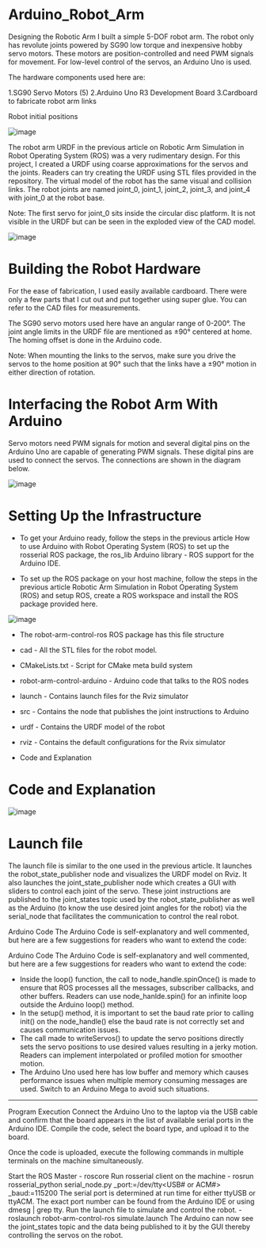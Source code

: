 # Arduino_Robot_Arm

Designing the Robotic Arm I built a simple 5-DOF robot arm. The robot only has revolute joints powered by SG90 low torque and inexpensive hobby servo motors. These motors are position-controlled and need PWM signals for movement. For low-level control of the servos, an Arduino Uno is used.

The hardware components used here are:

1.SG90 Servo Motors (5) 2.Arduino Uno R3 Development Board 3.Cardboard to fabricate robot arm links

Robot initial positions

![image](https://user-images.githubusercontent.com/86796891/187092574-0b8ef004-53f0-40c7-bf21-546be3f88e17.png)

The robot arm URDF in the previous article on Robotic Arm Simulation in Robot Operating System (ROS) was a very rudimentary design. For this project, I created a URDF using coarse approximations for the servos and the joints. Readers can try creating the URDF using STL files provided in the repository. The virtual model of the robot has the same visual and collision links. The robot joints are named joint_0, joint_1, joint_2, joint_3, and joint_4 with joint_0 at the robot base.

Note: The first servo for joint_0 sits inside the circular disc platform. It is not visible in the URDF but can be seen in the exploded view of the CAD model.

![image](https://user-images.githubusercontent.com/86796891/187092586-f2ea764d-7329-4c0d-b73f-73d9a328d23e.png)

# Building the Robot Hardware

For the ease of fabrication, I used easily available cardboard. There were only a few parts that I cut out and put together using super glue. You can refer to the CAD files for measurements.

The SG90 servo motors used here have an angular range of 0-200°. The joint angle limits in the URDF file are mentioned as ±90° centered at home. The homing offset is done in the Arduino code.

Note: When mounting the links to the servos, make sure you drive the servos to the home position at 90° such that the links have a ±90° motion in either direction of rotation.

# Interfacing the Robot Arm With Arduino

Servo motors need PWM signals for motion and several digital pins on the Arduino Uno are capable of generating PWM signals. These digital pins are used to connect the servos. The connections are shown in the diagram below.

![image](https://user-images.githubusercontent.com/86796891/187092671-19538f72-e417-4291-b3ef-6c65051aa9a4.png)

# Setting Up the Infrastructure

- To get your Arduino ready, follow the steps in the previous article How to use Arduino with Robot Operating System (ROS) to set up the rosserial ROS package, the ros_lib Arduino library - ROS support for the Arduino IDE.

- To set up the ROS package on your host machine, follow the steps in the previous article Robotic Arm Simulation in Robot Operating System (ROS) and setup ROS, create a ROS workspace and install the ROS package provided here.

![image](https://user-images.githubusercontent.com/86796891/187092691-9bd286c7-bd8d-434a-8529-c911bb14b994.png)

- The robot-arm-control-ros ROS package has this file structure

- cad - All the STL files for the robot model.

- CMakeLists.txt - Script for CMake meta build system

- robot-arm-control-arduino - Arduino code that talks to the ROS nodes

- launch - Contains launch files for the Rviz simulator

- src - Contains the node that publishes the joint instructions to Arduino

- urdf - Contains the URDF model of the robot

- rviz - Contains the default configurations for the Rvix simulator

- Code and Explanation

# Code and Explanation

![image](https://user-images.githubusercontent.com/86796891/187092767-f7d08f0f-84b7-4db9-99e3-e039766c4734.png)

# Launch file

The launch file is similar to the one used in the previous article. It launches the robot_state_publisher node and visualizes the URDF model on Rviz. It also launches the joint_state_publisher node which creates a GUI with sliders to control each joint of the servo. These joint instructions are published to the joint_states topic used by the robot_state_publisher as well as the Arduino (to know the use desired joint angles for the robot) via the serial_node that facilitates the communication to control the real robot.

Arduino Code The Arduino Code is self-explanatory and well commented, but here are a few suggestions for readers who want to extend the code:

Arduino Code The Arduino Code is self-explanatory and well commented, but here are a few suggestions for readers who want to extend the code:

- Inside the loop() function, the call to node_handle.spinOnce() is made to ensure that ROS processes all the messages, subscriber callbacks, and other buffers. Readers can use node_hanlde.spin() for an infinite loop outside the Arduino loop() method.
- In the setup() method, it is important to set the baud rate prior to calling init() on the node_handle() else the baud rate is not correctly set and causes communication issues.
- The call made to writeServos() to update the servo positions directly sets the servo positions to use desired values resulting in a jerky motion. Readers can implement interpolated or profiled motion for smoother motion.
- The Arduino Uno used here has low buffer and memory which causes performance issues when multiple memory consuming messages are used. Switch to an Arduino Mega to avoid such situations.
____________________________________________________________________________________________________________________________________

Program Execution Connect the Arduino Uno to the laptop via the USB cable and confirm that the board appears in the list of available serial ports in the Arduino IDE. Compile the code, select the board type, and upload it to the board.

Once the code is uploaded, execute the following commands in multiple terminals on the machine simultaneously.

Start the ROS Master - roscore
Run rosserial client on the machine - rosrun rosserial_python serial_node.py _port:=/dev/tty<USB# or ACM#> _baud:=115200
The serial port is determined at run time for either ttyUSB or ttyACM. The exact port number can be found
from the Arduino IDE or using dmesg | grep tty.
Run the launch file to simulate and control the robot. - roslaunch robot-arm-control-ros simulate.launch
The Arduino can now see the joint_states topic and the data being published to it by the GUI thereby controlling the servos on the robot.
